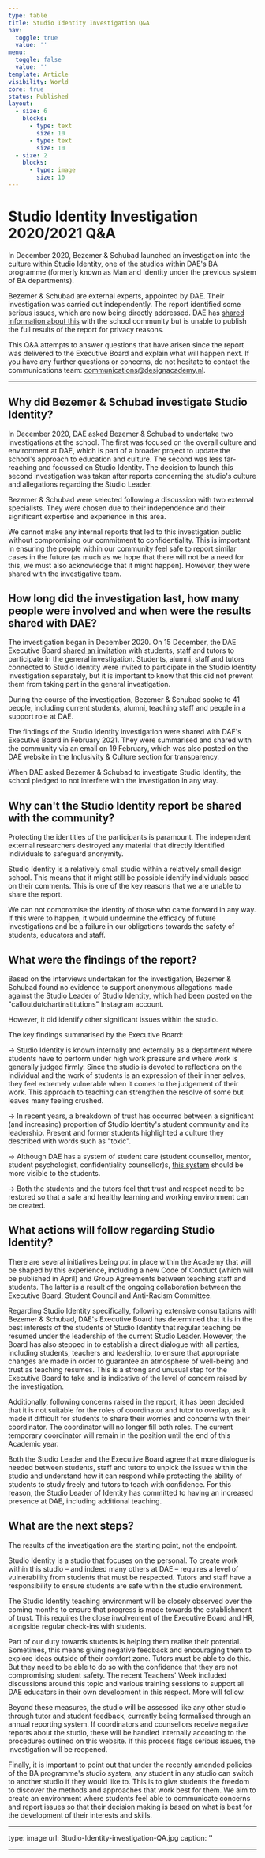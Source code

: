 ```yaml
---
type: table
title: Studio Identity Investigation Q&A
nav:
  toggle: true
  value: ''
menu:
  toggle: false
  value: ''
template: Article
visibility: World
core: true
status: Published
layout:
  - size: 6
    blocks:
      - type: text
        size: 10
      - type: text
        size: 10
  - size: 2
    blocks:
      - type: image
        size: 10
---
```


# Studio Identity Investigation 2020/2021 Q&A

In December 2020, Bezemer & Schubad launched an investigation into the culture within Studio Identity, one of the studios within DAE's BA programme (formerly known as Man and Identity under the previous system of BA departments).

Bezemer & Schubad are external experts, appointed by DAE. Their investigation was carried out independently. The report identified some serious issues, which are now being directly addressed. DAE has [shared information about this](https://www.designacademy.nl/p/about-dae/inclusivity-and-culture/inclusivity-and-culture-updates) with the school community but is unable to publish the full results of the report for privacy reasons. 

This Q&A attempts to answer questions that have arisen since the report was delivered to the Executive Board and explain what will happen next. If you have any further questions or concerns, do not hesitate to contact the communications team: <communications@designacademy.nl>.

---

## Why did Bezemer & Schubad investigate Studio Identity?

In December 2020, DAE asked Bezemer & Schubad to undertake two investigations at the school. The first was focused on the overall culture and environment at DAE, which is part of a broader project to update the school's approach to education and culture. The second was less far-reaching and focussed on Studio Identity. The decision to launch this second investigation was taken after reports concerning the studio's culture and allegations regarding the Studio Leader. 

Bezemer & Schubad were selected following a discussion with two external specialists. They were chosen due to their independence and their significant expertise and experience in this area.  

We cannot make any internal reports that led to this investigation public without compromising our commitment to confidentiality. This is important in ensuring the people within our community feel safe to report similar cases in the future (as much as we hope that there will not be a need for this, we must also acknowledge that it might happen). However, they were shared with the investigative team. 

## How long did the investigation last, how many people were involved and when were the results shared with DAE?

The investigation began in December 2020. On 15 December, the DAE Executive Board [shared an invitation](https://www.designacademy.nl/p/about-dae/inclusivity-and-culture/inclusivity-and-culture-updates) with students, staff and tutors to participate in the general investigation. Students, alumni, staff and tutors connected to Studio Identity were invited to participate in the Studio Identity investigation separately, but it is important to know that this did not prevent them from taking part in the general investigation. 

During the course of the investigation, Bezemer & Schubad spoke to 41 people, including current students, alumni, teaching staff and people in a support role at DAE.

The findings of the Studio Identity investigation were shared with DAE's Executive Board in February 2021. They were summarised and shared with the community via an email on 19 February, which was also posted on the DAE website in the Inclusivity & Culture section for transparency. 

When DAE asked Bezemer & Schubad to investigate Studio Identity, the school pledged to not interfere with the investigation in any way. 

## Why can't the Studio Identity report be shared with the community?

Protecting the identities of the participants is paramount. The independent external researchers destroyed any material that directly identified individuals to safeguard anonymity. 

Studio Identity is a relatively small studio within a relatively small design school. This means that it might still be possible identify individuals based on their comments. This is one of the key reasons that we are unable to share the report. 

We can not compromise the identity of those who came forward in any way. If this were to happen, it would undermine the efficacy of future investigations and be a failure in our obligations towards the safety of students, educators and staff. 

## What were the findings of the report?

Based on the interviews undertaken for the investigation, Bezemer & Schubad found no evidence to support anonymous allegations made against the Studio Leader of Studio Identity, which had been posted on the "calloutdutchartinstitutions" Instagram account. 

However, it did identify other significant issues within the studio. 

The key findings summarised by the Executive Board:

→ Studio Identity is known internally and externally as a department where students have to perform under high work pressure and where work is generally judged firmly. Since the studio is devoted to reflections on the individual and the work of students is an expression of their inner selves, they feel extremely vulnerable when it comes to the judgement of their work. This approach to teaching can strengthen the resolve of some but leaves many feeling crushed.

→ In recent years, a breakdown of trust has occurred between a significant (and increasing) proportion of Studio Identity's student community and its leadership. Present and former students highlighted a culture they described with words such as "toxic".

→ Although DAE has a system of student care (student counsellor, mentor, student psychologist, confidentiality counsellor)s, [this system](https://www.designacademy.nl/p/about-dae/news/how-to-report-an-incident-or-a-concern-at-design-academy-eindhoven) should be more visible to the students. 

→ Both the students and the tutors feel that trust and respect need to be restored so that a safe and healthy learning and working environment can be created.

## What actions will follow regarding Studio Identity?

There are several initiatives being put in place within the Academy that will be shaped by this experience, including a new Code of Conduct (which will be published in April) and Group Agreements between teaching staff and students. The latter is a result of the ongoing collaboration between the Executive Board, Student Council and Anti-Racism Committee. 

Regarding Studio Identity specifically, following extensive consultations with Bezemer & Schubad, DAE's Executive Board has determined that it is in the best interests of the students of Studio Identity that regular teaching be resumed under the leadership of the current Studio Leader. However, the Board has also stepped in to establish a direct dialogue with all parties, including students, teachers and leadership, to ensure that appropriate changes are made in order to guarantee an atmosphere of well-being and trust as teaching resumes. This is a strong and unusual step for the Executive Board to take and is indicative of the level of concern raised by the investigation.

Additionally, following concerns raised in the report, it has been decided that it is not suitable for the roles of coordinator and tutor to overlap, as it made it difficult for students to share their worries and concerns with their coordinator. The coordinator will no longer fill both roles. The current temporary coordinator will remain in the position until the end of this Academic year.  

Both the Studio Leader and the Executive Board agree that more dialogue is needed between students, staff and tutors to unpick the issues within the studio and understand how it can respond while protecting the ability of students to study freely and tutors to teach with confidence. For this reason, the Studio Leader of Identity has committed to having an increased presence at DAE, including additional teaching. 

## What are the next steps?

The results of the investigation are the starting point, not the endpoint. 

Studio Identity is a studio that focuses on the personal. To create work within this studio – and indeed many others at DAE – requires a level of vulnerability from students that must be respected. Tutors and staff have a responsibility to ensure students are safe within the studio environment. 

The Studio Identity teaching environment will be closely observed over the coming months to ensure that progress is made towards the establishment of trust. This requires the close involvement of the Executive Board and HR, alongside regular check-ins with students. 

Part of our duty towards students is helping them realise their potential. Sometimes, this means giving negative feedback and encouraging them to explore ideas outside of their comfort zone. Tutors must be able to do this. But they need to be able to do so with the confidence that they are not compromising student safety. The recent Teachers' Week included discussions around this topic and various training sessions to support all DAE educators in their own development in this respect. More will follow. 

Beyond these measures, the studio will be assessed like any other studio through tutor and student feedback, currently being formalised through an annual reporting system. If coordinators and counsellors receive negative reports about the studio, these will be handled internally according to the procedures outlined on this website. If this process flags serious issues, the investigation will be reopened.

Finally, it is important to point out that under the recently amended policies of the BA programme's studio system, any student in any studio can switch to another studio if they would like to. This is to give students the freedom to discover the methods and approaches that work best for them. We aim to create an environment where students feel able to communicate concerns and report issues so that their decision making is based on what is best for the development of their interests and skills.

---

type: image
url: Studio-Identity-investigation-QA.jpg
caption: ''

---
